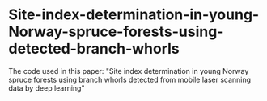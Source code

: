 # Site-index-determination-in-young-Norway-spruce-forests-using-detected-branch-whorls
The code used in this paper: "Site index determination in young Norway spruce forests using branch whorls detected from mobile laser scanning data by deep learning"
